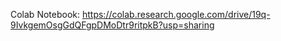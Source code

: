 Colab Notebook: https://colab.research.google.com/drive/19q-9IvkgemOsgGdQFgpDMoDtr9ritpkB?usp=sharing
